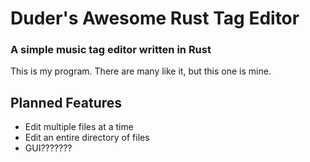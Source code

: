 # Duder's Awesome Rust Tag Editor
### A simple music tag editor written in Rust

This is my program. There are many like it, but this one is mine.

## Planned Features
- Edit multiple files at a time
- Edit an entire directory of files
- GUI???????
